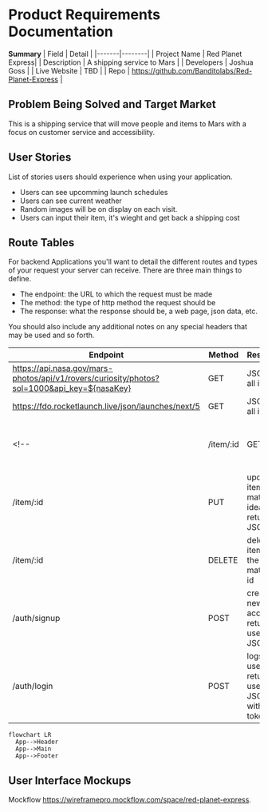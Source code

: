 <!-- *A PRD (Product Requirements Document) is created before creating a product or feature and includes the planning required for developers to execute effectively. This document is usually prepared by Product Managers, read more [here](https://www.atlassian.com/agile/product-management/requirements)* -->

# Product Requirements Documentation

**Summary**
| Field | Detail |
|-------|--------|
| Project Name | Red Planet Express|
| Description | A shipping service to Mars |
| Developers | Joshua Goss |
| Live Website | TBD |
| Repo | https://github.com/Banditolabs/Red-Planet-Express |

## Problem Being Solved and Target Market

This is a shipping service that will move people and items to Mars with a focus on customer service and accessibility.

## User Stories

List of stories users should experience when using your application.

- Users can see upcomming launch schedules
- Users can see current weather
- Random images will be on display on each visit.
- Users can input their item, it's wieght and get back a shipping cost

## Route Tables

For backend Applications you'll want to detail the different routes and types of your request your server can receive. There are three main things to define.

- The endpoint: the URL to which the request must be made
- The method: the type of http method the request should be
- The response: what the response should be, a web page, json data, etc.

You should also include any additional notes on any special headers that may be used and so forth.

| Endpoint | Method | Response | Other |
| -------- | ------ | -------- | ----- |
| https://api.nasa.gov/mars-photos/api/v1/rovers/curiosity/photos?sol=1000&api_key=${nasaKey} | GET | JSON of all items | N/A |
| https://fdo.rocketlaunch.live/json/launches/next/5 | GET | JSON of all items | N/A |
<!-- | /item/:id | GET | JSON of item with matching id number | |
| /item/:id | PUT | update item with matching idea, return its JSON | body must include updated data |
| /item/:id | DELETE | delete the item with the matching id | |
| /auth/signup | POST | creates new user account returns user JSON | new user info must be included in body |
| /auth/login | POST | logs in user and returns user JSON with JWT token | username and password must be included in body | -->



<!-- You can use the [Mermaid Markdown Syntax](https://mermaid-js.github.io/mermaid/#/flowchart) to create a chart of how the parts of your frontend website relate to each other. Units should represent components of your page. The following is an example you may see in a Single Page Application like a React App. -->

```mermaid
flowchart LR
  App-->Header
  App-->Main
  App-->Footer
```

## User Interface Mockups

Mockflow https://wireframepro.mockflow.com/space/red-planet-express. 
<!-- If you need inspiration visit a site like [Behance](https://www.behance.net/?tracking_source=typeahead_search_direct&search=web%20mockup). 

![Web Mockup](https://zippypixels.com/wp-content/uploads/2015/09/01-Free-perspective-website-mockup-824x542.jpg) -->
